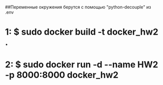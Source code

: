 ##Переменные окружения берутся с помощью "python-decouple" из .env 


# 1:  $ sudo docker build -t docker_hw2 .

# 2:  $ sudo docker run -d --name HW2 -p 8000:8000 docker_hw2 